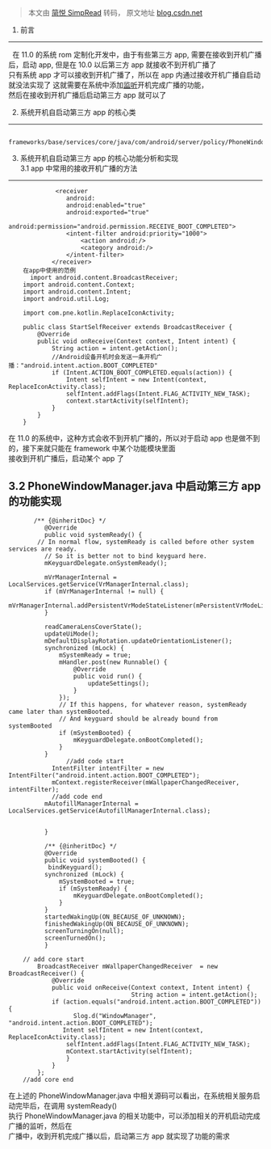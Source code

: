 > 本文由 [简悦 SimpRead](http://ksria.com/simpread/) 转码， 原文地址 [blog.csdn.net](https://blog.csdn.net/baidu_41666295/article/details/131054154)

1. 前言
-----

  在 11.0 的系统 rom 定制化开发中，由于有些第三方 app, 需要在接收到开机广播后，启动 app, 但是在 10.0 以后第三方 app 就接收不到开机广播了  
只有系统 app 才可以接收到开机广播了，所以在 app 内通过接收开机广播自启动就没法实现了 这就需要在系统中添加[监听](https://so.csdn.net/so/search?q=%E7%9B%91%E5%90%AC&spm=1001.2101.3001.7020)开机完成广播的功能，  
然后在接收到开机广播后启动第三方 app 就可以了

2. 系统开机自启动第三方 app 的核心类
----------------------

```
 frameworks/base/services/core/java/com/android/server/policy/PhoneWindowManager.java

```

3. 系统开机自启动第三方 app 的核心功能分析和实现  
3.1 app 中常用的接收开机广播的方法
----------------------------------------------------

```
             <receiver
                android:
                android:enabled="true"
                android:exported="true"
                android:permission="android.permission.RECEIVE_BOOT_COMPLETED">
                <intent-filter android:priority="1000">
                    <action android:/>
                    <category android:/>
                </intent-filter>
            </receiver>
    在app中使用的范例
      import android.content.BroadcastReceiver;
    import android.content.Context;
    import android.content.Intent;
    import android.util.Log;
     
    import com.pne.kotlin.ReplaceIconActivity;
     
    public class StartSelfReceiver extends BroadcastReceiver {
        @Override
        public void onReceive(Context context, Intent intent) {
            String action = intent.getAction();
            //Android设备开机时会发送一条开机广播："android.intent.action.BOOT_COMPLETED"
            if (Intent.ACTION_BOOT_COMPLETED.equals(action)) {
                Intent selfIntent = new Intent(context, ReplaceIconActivity.class);
                selfIntent.addFlags(Intent.FLAG_ACTIVITY_NEW_TASK);
                context.startActivity(selfIntent);
            }
        }
    }
```

在 11.0 的系统中，这种方式会收不到开机广播的，所以对于启动 app 也是做不到的，接下来就只能在 framework 中某个功能模块里面  
接收到开机广播后，启动某个 app 了

3.2 PhoneWindowManager.java 中启动第三方 app 的功能实现
--------------------------------------------

```
       /** {@inheritDoc} */
          @Override
          public void systemReady() {
        // In normal flow, systemReady is called before other system services are ready.
          // So it is better not to bind keyguard here.
          mKeyguardDelegate.onSystemReady();
  
          mVrManagerInternal = LocalServices.getService(VrManagerInternal.class);
          if (mVrManagerInternal != null) {
              mVrManagerInternal.addPersistentVrModeStateListener(mPersistentVrModeListener);
          }
  
          readCameraLensCoverState();
          updateUiMode();
          mDefaultDisplayRotation.updateOrientationListener();
          synchronized (mLock) {
              mSystemReady = true;
              mHandler.post(new Runnable() {
                  @Override
                  public void run() {
                      updateSettings();
                  }
              });
              // If this happens, for whatever reason, systemReady came later than systemBooted.
              // And keyguard should be already bound from systemBooted
              if (mSystemBooted) {
                  mKeyguardDelegate.onBootCompleted();
              }
          }
                //add code start
            IntentFilter intentFilter = new IntentFilter("android.intent.action.BOOT_COMPLETED");
            mContext.registerReceiver(mWallpaperChangedReceiver, intentFilter);
            //add code end
          mAutofillManagerInternal = LocalServices.getService(AutofillManagerInternal.class);
 
     
          }
      
          /** {@inheritDoc} */
          @Override
          public void systemBooted() {
           bindKeyguard();
          synchronized (mLock) {
              mSystemBooted = true;
              if (mSystemReady) {
                  mKeyguardDelegate.onBootCompleted();
              }
          }
          startedWakingUp(ON_BECAUSE_OF_UNKNOWN);
          finishedWakingUp(ON_BECAUSE_OF_UNKNOWN);
          screenTurningOn(null);
          screenTurnedOn();
          }
     
    // add core start
        BroadcastReceiver mWallpaperChangedReceiver  = new BroadcastReceiver() {
            @Override
            public void onReceive(Context context, Intent intent) {
                                  String action = intent.getAction();
            if (action.equals("android.intent.action.BOOT_COMPLETED")) {
                  Slog.d("WindowManager", "android.intent.action.BOOT_COMPLETED");
               Intent selfIntent = new Intent(context, ReplaceIconActivity.class);
                selfIntent.addFlags(Intent.FLAG_ACTIVITY_NEW_TASK);
                mContext.startActivity(selfIntent);
                }
            }
        };
    //add core end
```

在上述的 PhoneWindowManager.java 中相关源码可以看出，在系统相关服务启动完毕后，在调用 systemReady()  
执行 PhoneWindowManager.java 的相关功能中，可以添加相关的开机启动完成广播的监听，然后在  
广播中，收到开机完成广播以后，启动第三方 app 就实现了功能的需求